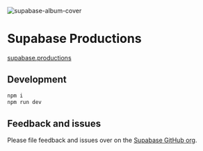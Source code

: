 
![supabase-album-cover](https://github.com/supabase/productions/assets/25671831/af171240-ee80-44ca-8451-8e64decefb27)

# Supabase Productions

[supabase.productions](https://www.supabase.productions)

## Development

   ```bash
   npm i
   npm run dev
   ```

## Feedback and issues

Please file feedback and issues over on the [Supabase GitHub org](https://github.com/supabase/supabase/issues/new/choose).
